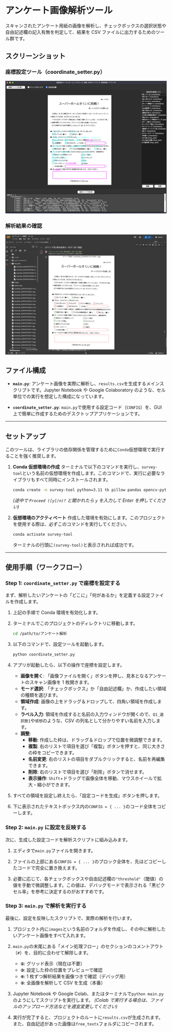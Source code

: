 # アンケート画像解析ツール

スキャンされたアンケート用紙の画像を解析し、チェックボックスの選択状態や自由記述欄の記入有無を判定して、結果を CSV ファイルに出力するためのツール群です。

## スクリーンショット

### 座標設定ツール（coordinate_setter.py）

![座標設定ツール](screenshot/Screenshot%200007-09-28%20at%200.03.57.png)

### 解析結果の確認

![解析結果](screenshot/Screenshot%200007-09-28%20at%200.04.31.png)

## ファイル構成

- **`main.py`**:
  アンケート画像を実際に解析し、`results.csv`を生成するメインスクリプトです。Jupyter Notebook や Google Colaboratory のような、セル単位での実行を想定した構成になっています。

- **`coordinate_setter.py`**:
  `main.py`で使用する設定コード（`CONFIG`）を、GUI 上で簡単に作成するためのデスクトップアプリケーションです。

---

## セットアップ

このツールは、ライブラリの依存関係を管理するために`Conda`仮想環境で実行することを強く推奨します。

1.  **Conda 仮想環境の作成**
    ターミナルで以下のコマンドを実行し、`survey-tool`という名前の仮想環境を作成します。このコマンドで、実行に必要なライブラリもすべて同時にインストールされます。

    ```bash
    conda create -n survey-tool python=3.11 tk pillow pandas opencv-python japanize-matplotlib
    ```

    _(途中で `Proceed ([y]/n)?` と聞かれたら `y` を入力して Enter を押してください)_

2.  **仮想環境のアクティベート**
    作成した環境を有効にします。このプロジェクトを使用する際は、必ずこのコマンドを実行してください。

    ```bash
    conda activate survey-tool
    ```

    ターミナルの行頭に`(survey-tool)`と表示されれば成功です。

---

## 使用手順（ワークフロー）

### Step 1: `coordinate_setter.py` で座標を設定する

まず、解析したいアンケートの「どこに」「何があるか」を定義する設定ファイルを作成します。

1.  上記の手順で Conda 環境を有効化します。

2.  ターミナルでこのプロジェクトのディレクトリに移動します。

    ```bash
    cd /path/to/アンケート解析
    ```

3.  以下のコマンドで、設定ツールを起動します。

    ```bash
    python coordinate_setter.py
    ```

4.  アプリが起動したら、以下の操作で座標を設定します。

    - **画像を開く**: 「画像ファイルを開く」ボタンを押し、見本となるアンケートのスキャン画像を 1 枚開きます。
    - **モード選択**: 「チェックボックス」か「自由記述欄」か、作成したい領域の種類を選びます。
    - **領域作成**: 画像の上をドラッグ＆ドロップして、四角い領域を作成します。
    - **ラベル入力**: 領域を作成すると名前の入力ウィンドウが開くので、`Q1_選択肢1`や`感想`のような、CSV の列名として分かりやすい名前を入力します。
    - **調整**:
      - **移動**: 作成した枠は、ドラッグ＆ドロップで位置を微調整できます。
      - **複製**: 右のリストで項目を選び「複製」ボタンを押すと、同じ大きさの枠をコピーできます。
      - **名前変更**: 右のリストの項目をダブルクリックすると、名前を再編集できます。
      - **削除**: 右のリストで項目を選び「削除」ボタンで消せます。
      - **表示操作**: `Shift`+ドラッグで画像全体を移動、マウスホイールで拡大・縮小ができます。

5.  すべての領域を設定し終えたら、「設定コードを生成」ボタンを押します。

6.  下に表示されたテキストボックス内の`CONFIG = { ... }`のコード全体をコピーします。

### Step 2: `main.py` に設定を反映する

次に、生成した設定コードを解析スクリプトに組み込みます。

1.  エディタで`main.py`ファイルを開きます。

2.  ファイルの上部にある`CONFIG = { ... }`のブロック全体を、先ほどコピーしたコードで完全に置き換えます。

3.  必要に応じて、各チェックボックスや自由記述欄の`"threshold"`（閾値）の値を手動で微調整します。この値は、デバッグモードで表示される「黒ピクセル率」を参考に決定するのがおすすめです。

### Step 3: `main.py` で解析を実行する

最後に、設定を反映したスクリプトで、実際の解析を行います。

1.  プロジェクト内に`images`という名前のフォルダを作成し、その中に解析したいアンケート画像をすべて入れます。

2.  `main.py`の末尾にある「メイン処理フロー」のセクションのコメントアウト（`#`）を、目的に合わせて解除します。

    - **`②`**: グリッド表示（現在は不要）
    - **`③`**: 設定した枠の位置をプレビューで確認
    - **`④`**: 1 枚ずつ解析結果を画像つきで確認（デバッグ用）
    - **`⑤`**: 全画像を解析して CSV を生成（本番）

3.  Jupyter Notebook や Google Colab、またはターミナルで`python main.py`のようにしてスクリプトを実行します。
    _(Colab で実行する場合は、ファイルのアップロード方法などを適宜変更してください)_

4.  実行が完了すると、プロジェクトのルートに`results.csv`が生成されます。また、自由記述があった画像は`free_texts`フォルダにコピーされます。
